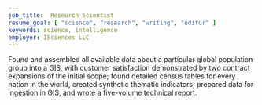 ```yaml
---
job_title:  Research Scientist
resume_goal: [ "science", "research", "writing", "editor" ]
keywords: science, intelligence
employer: ISciences LLC
---
```

Found and assembled all available data about a particular global population group into a GIS, with customer satisfaction demonstrated by two contract expansions of the initial scope; found detailed census tables for every nation in the world, created synthetic thematic indicators, prepared data for ingestion in GIS, and wrote a five-volume technical report.